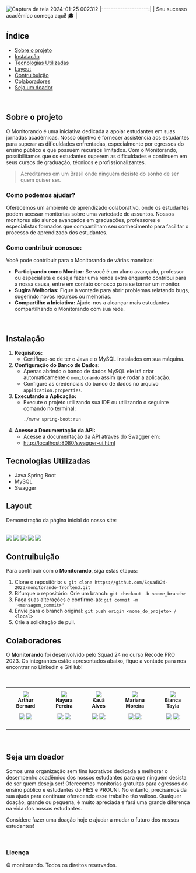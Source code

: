 ![Captura de tela 2024-01-25 002312](https://github.com/Squad024-2023/monitorando-backend/assets/140784122/e5680154-ea3b-4e22-9c5f-fb552219e32f)
|--------------------:|
| Seu sucesso acadêmico começa aqui! 🎓 |

## Índice
- <a href="#sobre-o-projeto"> Sobre o projeto </a>
- <a href="#instalacao"> Instalação </a>
- <a href="#tecnologias-utilizadas"> Tecnologias Utilizadas </a>
- <a href="#layout"> Layout </a>
- <a href="#contribuicao"> Contruibuição </a>
- <a href="#colaboradores"> Colaboradores </a>
- <a href="#seja-um-dador"> Seja um doador </a>

<br>

## Sobre o projeto

O Monitorando é uma iniciativa dedicada a apoiar estudantes em suas jornadas acadêmicas. Nosso objetivo é fornecer assistência aos estudantes para superar as dificuldades enfrentadas, especialmente por egressos do ensino público e que possuem recursos limitados. Com o Monitorando, possibilitamos que os estudantes superem as dificuldades e continuem em seus cursos de graduação, técnicos e profissionalizantes.

>  Acreditamos em um Brasil onde ninguém desiste do sonho de ser quem quiser ser.


### Como podemos ajudar?

Oferecemos um ambiente de aprendizado colaborativo, onde os estudantes podem acessar monitorias sobre uma variedade de assuntos. Nossos monitores são alunos avançados em graduações, professores e especialistas formados que compartilham seu conhecimento para facilitar o processo de aprendizado dos estudantes.


### Como contribuir conosco:

Você pode contribuir para o Monitorando de várias maneiras:
* **Participando como Monitor:** Se você é um aluno avançado, professor ou especialista e deseja fazer uma renda extra enquanto contribui para a nossa causa, entre em contato conosco para se tornar um monitor.
* **Sugira Melhorias:** Fique à vontade para abrir problemas relatando bugs, sugerindo novos recursos ou melhorias.
* **Compartilhe a Iniciativa:** Ajude-nos a alcançar mais estudantes compartilhando o Monitorando com sua rede.

<br>

## Instalação

1. **Requisitos:**
   - Certifique-se de ter o Java e o MySQL instalados em sua máquina.
2. **Configuração do Banco de Dados:**
   - Apenas abrindo o banco de dados MySQL ele irá criar automaticamente o `monitorando` assim que rodar a aplicação.
   - Configure as credenciais do banco de dados no arquivo `application.properties`.
3. **Executando a Aplicação:**
   - Execute o projeto utilizando sua IDE ou utilizando o seguinte comando no terminal:
     ```bash
     ./mvnw spring-boot:run
     ```
4. **Acesse a Documentação da API:**
   - Acesse a documentação da API através do Swagger em:
   - [http://localhost:8080/swagger-ui.html](http://localhost:8080/swagger-ui.html)

## Tecnologias Utilizadas

- Java Spring Boot
- MySQL
- Swagger

## Layout

Demonstração da página inicial do nosso site:

<br>

<img src="https://github.com/Squad024-2023/monitorando-backend/assets/140784122/540351af-88d4-4f2c-b794-d6fdecc9988d"/>
<img src="https://github.com/Squad024-2023/monitorando-backend/assets/140784122/e9a688b2-8158-4ee3-9092-eec66cf89ba5"/>
<img src="https://github.com/Squad024-2023/monitorando-backend/assets/140784122/ccb891ef-1203-4f22-ac38-62cd80102367"/>
<img src="https://github.com/Squad024-2023/monitorando-backend/assets/140784122/75d097e2-205f-4354-a1db-4517d6adfb16"/>
<img src="https://github.com/Squad024-2023/monitorando-backend/assets/140784122/3023d520-65f6-4805-8565-11ca2c125a28"/>

<br>

## Contruibuição

Para contribuir com o **Monitorando**, siga estas etapas:

1. Clone o repositório:
    `$ git clone https://github.com/Squad024-2023/monitorando-frontend.git`  
2. Bifurque o repositório:
    Crie um branch: `git checkout -b <nome_branch>`
3. Faça suas alterações e confirme-as: 
`git commit -m '<mensagem_commit>'`
4. Envie para o branch original: 
`git push origin <nome_do_projeto> / <local>`
5. Crie a solicitação de pull.


## Colaboradores

O **Monitorando** foi desenvolvido pelo Squad 24 no curso Recode PRO 2023.
Os integrantes estão apresentados abaixo, fique a vontade para nos encontrar no Linkedin e GitHub!

<br>


<table>
  <tr>
    <td align="center" style="padding: 10px;">    
      <img src="https://github.com/Squad024-2023/monitorando-backend/assets/140784122/766ccf1b-1d46-4d16-8e25-2e770fd60acf"/>
       <br>
        <sub>
          <b>Arthur Bernard</b>
          <p> <a href="https://www.linkedin.com/in/ber-arthur/" ><img src="https://img.icons8.com/color/38/000000/linkedin.png"/></a> <a href="https://github.com/Daedaluzz"><img src="https://img.icons8.com/ios-glyphs/38/000000/github.png"/></a>
        </sub>
      </a>
    </td>
    <td align="center" style="padding: 10px;">
       <img src="https://github.com/Squad024-2023/monitorando-backend/assets/140784122/fb77716d-4a9a-4df1-afaa-e6a6af57e2af"/>
      <br>
        <sub>
          <b>Nayara Pereira</b>
          <p> <a href="https://www.linkedin.com/in/nayarabpereira/"><img src="https://img.icons8.com/color/38/000000/linkedin.png"/></a> <a href="https://github.com/nxyara"><img src="https://img.icons8.com/ios-glyphs/38/000000/github.png"/></a>
        </sub>
      </a>
    </td>
    <td align="center" style="padding: 10px;">
      <img src="https://github.com/Squad024-2023/monitorando-backend/assets/140784122/5ce60525-3d28-465c-95dd-dfbe42322f13"/>
   <br>
      <sub>
          <b>Kauã Alves</b>
          <p> <a href="https://www.linkedin.com/in/kaua-amelo96/" ><img src="https://img.icons8.com/color/38/000000/linkedin.png"/></a> <a href="https://github.com/kauaamelo"><img src="https://img.icons8.com/ios-glyphs/38/000000/github.png"/></a>
        </sub>
      </a>
    </td>
    <td align="center" style="padding: 10px;">
       <img src="https://github.com/Squad024-2023/monitorando-backend/assets/140784122/46be9c7c-6778-4cca-9499-53dc73fc71fc"/>
      <br>
        <sub>
          <b>Mariana Moreira</b>
          <p> <a href="https://www.linkedin.com/in/mariana-moreira-santos-39417828a/" ><img src="https://img.icons8.com/color/38/000000/linkedin.png"/></a> <a href="https://github.com/mari-moreira"><img src="https://img.icons8.com/ios-glyphs/38/000000/github.png"/></a>
        </sub>
      </a>
    </td>
    <td align="center" style="padding: 10px;">
      <img src="https://github.com/Squad024-2023/monitorando-backend/assets/140784122/197689b2-ba33-40a2-8908-1561fb59171d"/>
        <br>
        <sub>
          <b>Bianca Tayla</b>
          <p> <a href="https://www.linkedin.com/in/bianca-t-7b5972255/" ><img src="https://img.icons8.com/color/38/000000/linkedin.png"/></a> <a href="https://github.com/Y777-CoderTech"><img src="https://img.icons8.com/ios-glyphs/38/000000/github.png"/></a>
        </sub>
      </a>
    </td>
  </tr>
</table>

<br> 

## Seja um doador

Somos uma organização sem fins lucrativos dedicada a melhorar o desempenho acadêmico dos nossos estudantes para que ninguém desista de ser quem deseja ser! Oferecemos monitorias gratuitas para egressos do ensino público e estudantes do FIES e PROUNI. No entanto, precisamos da sua ajuda para continuar oferecendo esse trabalho tão valioso. Qualquer doação, grande ou pequena, é muito apreciada e fará uma grande diferença na vida dos nossos estudantes. 

Considere fazer uma doação hoje e ajudar a mudar o futuro dos nossos estudantes!

<br>

### Licença 

© monitorando. Todos os direitos reservados.

